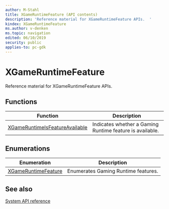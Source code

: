 ```yaml
---
author: M-Stahl
title: XGameRuntimeFeature (API contents)
description: 'Reference material for XGameRuntimeFeature APIs.  '
kindex: XGameRuntimeFeature
ms.author: v-denken
ms.topic: navigation
edited: 06/10/2019
security: public
applies-to: pc-gdk
---
```


# XGameRuntimeFeature  
  
Reference material for XGameRuntimeFeature APIs.  
  
  
## Functions  
  
| Function | Description |  
| --- | --- |  
| [XGameRuntimeIsFeatureAvailable](functions/xgameruntimeisfeatureavailable.md) | Indicates whether a Gaming Runtime feature is available. |  
  
## Enumerations  
  
| Enumeration | Description |  
| --- | --- |  
| [XGameRuntimeFeature](enums/xgameruntimefeature.md) | Enumerates Gaming Runtime features. |  
  
  
## See also  
[System API reference](../gc-reference-system-toc.md)  